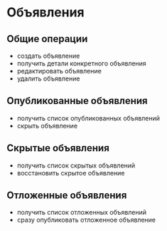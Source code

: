 # Объявления

## Общие операции 
- создать объявление
- получить детали конкретного объявления
- редактировать объявление
- удалить объявление

## Опубликованные объявления
- получить список опубликованных объявлений
- скрыть объявление

## Скрытые объявления
- получить список скрытых объявлений
- восстановить скрытое объявление

## Отложенные объявления 
- получить список отложенных объявлений
- сразу опубликовать отложенное объявление





